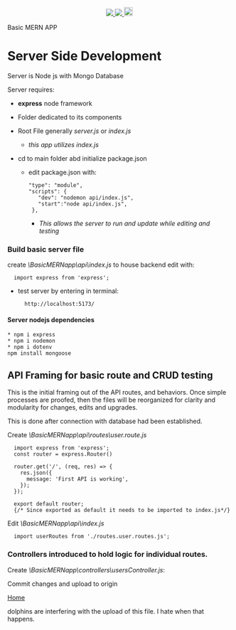 <p align='center'>
  <a href="https://github.com/saibhreas">
    <img src="https://img.shields.io/badge/GitHub-100000?style=flat&logo=github&logoColor=white">
  </a>  
  <a href='https://www.linkedin.com/in/siobhanknuttel'>
      <img src='https://img.shields.io/badge/LinkedIn-blue?style=flat&logo=linkedin&labelColor=blue'>
  </a>
    <a href='https://www.upwork.com/freelancers/siobhank4?viewMode=1'> 
    <img src='https://img.shields.io/badge/UpWork-6FDA44?style=for-the-badge&logo=Upwork&logoColor=white' witth="45" height="20"> 
  </a>
  
</p>
Basic MERN APP

# Server Side Development
Server is Node js with Mongo Database

Server requires:

  * **express** node framework
  * Folder dedicated to its components
  * Root File generally *server.js* or *index.js* 
    - *this app utilizes index.js*

* cd to main folder abd initialize package.json

  - edit package.json with:

        "type": "module",
        "scripts": {
           "dev": "nodemon api/index.js",
           "start":"node api/index.js",
         },

    - *This allows the server to run and update while editing and testing*

### Build basic server file

create *\BasicMERNapp\api\index.js* to house backend edit with:

      import express from 'express';

* test server by entering in terminal:

        http://localhost:5173/


#### Server nodejs dependencies

    * npm i express
    * npm i nodemon
    * npm i dotenv
    npm install mongoose


## API Framing for basic route and CRUD testing

This is the initial framing out of the  API routes, and behaviors.  Once simple processes are proofed, then the files will be reorganized for clarity and modularity for changes, edits and upgrades.

This is done after connection with database had been established.

Create *\BasicMERNapp\api\routes\user.route.js* 

      import express from 'express';
      const router = express.Router()

      router.get('/', (req, res) => {
        res.json({
          message: 'First API is working',
        });
      });

      export default router;
      {/* Since exported as default it needs to be imported to index.js*/}
    
    
Edit *\BasicMERNapp\api\index.js* 

      import userRoutes from './routes.user.routes.js';

### Controllers introduced to hold logic for individual routes.

Create *\BasicMERNapp\controllers\usersController.js*:


Commit changes and upload to origin



[Home](/READme.md)

dolphins are interfering with the upload of this file.  I hate when that happens.
